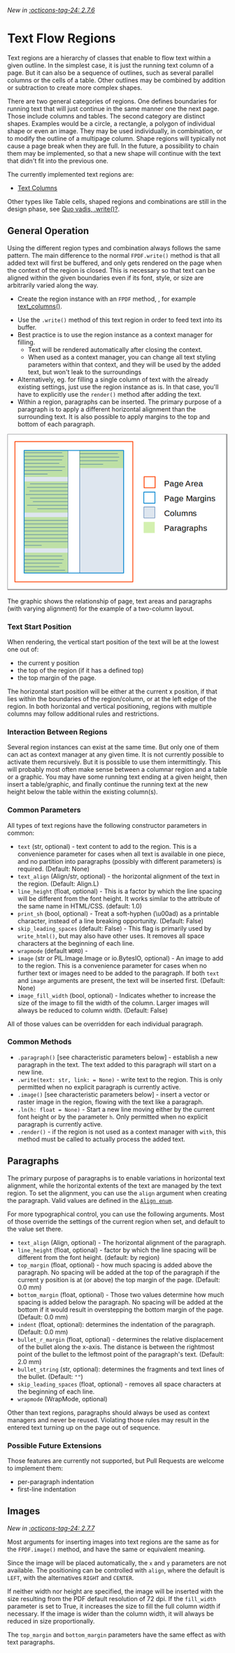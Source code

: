 _New in [:octicons-tag-24: 2.7.6](https://github.com/py-pdf/fpdf2/blob/master/CHANGELOG.md)_

# Text Flow Regions #
Text regions are a hierarchy of classes that enable to flow text within a given outline. In the simplest case, it is just the running text column of a page. But it can also be a sequence of outlines, such as several parallel columns or the cells of a table. Other outlines may be combined by addition or subtraction to create more complex shapes.

There are two general categories of regions. One defines boundaries for running text that will just continue in the same manner one the next page. Those include columns and tables. The second category are distinct shapes. Examples would be a circle, a rectangle, a polygon of individual shape or even an image. They may be used individually, in combination, or to modify the outline of a multipage column. Shape regions will typically not cause a page break when they are full. In the future, a possibility to chain them may be implemented, so that a new shape will continue with the text that didn't fit into the previous one.

The currently implemented text regions are:

* [Text Columns](TextColumns.md)

Other types like Table cells, shaped regions and combinations are still in the design phase, see [Quo vadis, .write()?](https://github.com/py-pdf/fpdf2/discussions/339).


## General Operation ##
Using the different region types and combination always follows the same pattern. The main difference to the normal `FPDF.write()` method is that all added text will first be buffered, and only gets rendered on the page when the context of the region is closed. This is necessary so that text can be aligned within the given boundaries even if its font, style, or size are arbitrarily varied along the way.

* Create the region instance with an `FPDF` method, , for example [text_columns()](https://py-pdf.github.io/fpdf2/fpdf/fpdf.html#fpdf.fpdf.text_columns).
<!--
* future: (_If desired, add or subtract other shapes from it (with geometric regions)_).
-->
* Use the `.write()` method of this text region in order to feed text into its buffer.
* Best practice is to use the region instance as a context manager for filling.
    * Text will be rendered automatically after closing the context.
    * When used as a context manager, you can change all text styling parameters within that context, and they will be used by the added text, but won't leak to the surroundings
* Alternatively, eg. for filling a single column of text with the already existing settings, just use the region instance as is. In that case, you'll have to explicitly use the `render()` method after adding the text.
* Within a region, paragraphs can be inserted. The primary purpose of a paragraph is to apply a different horizontal alignment than the surrounding text. It is also possible to apply margins to the top and bottom of each paragraph.

![](tcols-paragraphs.png)

The graphic shows the relationship of page, text areas and paragraphs (with varying alignment) for the example of a two-column layout.


### Text Start Position ###
When rendering, the vertical start position of the text will be at the lowest one out of:

* the current y position
* the top of the region (if it has a defined top)
* the top margin of the page.

The horizontal start position will be either at the current x position, if that lies within the boundaries of the region/column, or at the left edge of the region.
In both horizontal and vertical positioning, regions with multiple columns may follow additional rules and restrictions.


### Interaction Between Regions ###
Several region instances can exist at the same time. But only one of them can act as context manager at any given time. It is not currently possible to activate them recursively. But it is possible to use them intermittingly. This will probably most often make sense between a columnar region and a table or a graphic. You may have some running text ending at a given height, then insert a table/graphic, and finally continue the running text at the new height below the table within the existing column(s).


### Common Parameters ###
All types of text regions have the following constructor parameters in common:

* `text` (str, optional) - text content to add to the region. This is a convenience parameter for cases when all text is available in one piece, and no partition into paragraphs (possibly with different parameters) is required. (Default: None)
* `text_align` (Align/str, optional) - the horizontal alignment of the text in the region. (Default: Align.L)
* `line_height` (float, optional) - This is a factor by which the line spacing will be different from the font height. It works similar to the attribute of the same name in HTML/CSS. (default: 1.0)
* `print_sh` (bool, optional) - Treat a soft-hyphen (\\u00ad) as a printable character, instead of a line breaking opportunity. (Default: False)
* `skip_leading_spaces` (default: False) - This flag is primarily used by `write_html()`, but may also have other uses. It removes all space characters at the beginning of each line.
* `wrapmode` (default `WORD`) -
* `image` (str or PIL.Image.Image or io.BytesIO, optional) - An image to add to the region. This is a convenience parameter for cases when no further text or images need to be added to the paragraph. If both `text` and `image` arguments are present, the text will be inserted first. (Default: None)
* `image_fill_width` (bool, optional) - Indicates whether to increase the size of the image to fill the width of the column. Larger images will always be reduced to column width. (Default: False)

All of those values can be overridden for each individual paragraph.


### Common Methods ###
* `.paragraph()` [see characteristic parameters below] - establish a new paragraph in the text. The text added to this paragraph will start on a new line.
* `.write(text: str, link: = None)` - write text to the region. This is only permitted when no explicit paragraph is currently active.
* `.image()` [see characteristic parameters below] - insert a vector or raster image in the region, flowing with the text like a paragraph.
* `.ln(h: float = None)` - Start a new line moving either by the current font height or by the parameter `h`. Only permitted when no explicit paragraph is currently active.
* `.render()` - if the region is not used as a context manager with `with`, this method must be called to actually process the added text.


## Paragraphs ##
The primary purpose of paragraphs is to enable variations in horizontal text alignment, while the horizontal extents of the text are managed by the text region. To set the alignment, you can use the `align` argument when creating the paragraph. Valid values are defined in the [`Align enum`](https://py-pdf.github.io/fpdf2/fpdf/enums.html#fpdf.enums.Align).

For more typographical control, you can use the following arguments. Most of those override the settings of the current region when set, and default to the value set there.

* `text_align` (Align, optional) - The horizontal alignment of the paragraph.
* `line_height` (float, optional) - factor by which the line spacing will be different from the font height. (default: by region)
* `top_margin` (float, optional) -  how much spacing is added above the paragraph. No spacing will be added at the top of the paragraph if the current y position is at (or above) the top margin of the page. (Default: 0.0 mm)
* `bottom_margin` (float, optional) - Those two values determine how much spacing is added below the paragraph. No spacing will be added at the bottom if it would result in overstepping the bottom margin of the page. (Default: 0.0 mm)
* `indent` (float, optional): determines the indentation of the paragraph. (Default: 0.0 mm)
* `bullet_r_margin` (float, optional) - determines the relative displacement of the bullet along the x-axis. The distance is between the rightmost point of the bullet to the leftmost point of the paragraph's text. (Default: 2.0 mm)
* `bullet_string` (str, optional): determines the fragments and text lines of the bullet. (Default: `""`)
* `skip_leading_spaces` (float, optional) - removes all space characters at the beginning of each line.
* `wrapmode` (WrapMode, optional)

Other than text regions, paragraphs should always be used as context managers and never be reused. Violating those rules may result in the entered text turning up on the page out of sequence.


### Possible Future Extensions ###
Those features are currently not supported, but Pull Requests are welcome to implement them:

* per-paragraph indentation
* first-line indentation


## Images ##
_New in [:octicons-tag-24: 2.7.7](https://github.com/py-pdf/fpdf2/blob/master/CHANGELOG.md)_

Most arguments for inserting images into text regions are the same as for the `FPDF.image()` method, and have the same or equivalent meaning.

Since the image will be placed automatically, the `x` and `y` parameters are not available. The positioning can be controlled with `align`, where the default is `LEFT`, with the alternatives `RIGHT` and `CENTER`.

If neither width nor height are specified, the image will be inserted with the size resulting from the PDF default resolution of 72 dpi. If the `fill_width` parameter is set to True, it increases the size to fill the full column width if necessary. If the image is wider than the column width, it will always be reduced in size proportionally.

The `top_margin` and `bottom_margin` parameters have the same effect as with text paragraphs.

